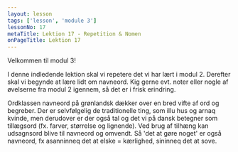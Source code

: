 ```yaml
---
layout: lesson
tags: ['lesson', 'module 3']
lessonNo: 17
metaTitle: Lektion 17 - Repetition & Nomen
onPageTitle: Lektion 17
---
```

Velkommen til modul 3!

I denne indledende lektion skal vi repetere det vi har lært i modul 2. Derefter skal vi begynde at lære lidt om navneord. Kig gerne evt. noter eller nogle af øvelserne fra modul 2 igennem, så det er i frisk erindring.

Ordklassen navneord på grønlandsk dækker over en bred vifte af ord og begreber. Der er selvfølgelig de traditionelle ting, som illu hus og arnaq kvinde, men derudover er der også tal og det vi på dansk betegner som tillægsord (fx. farver, størrelse og lignende). Ved brug af tilhæng kan udsagnsord blive til navneord og omvendt. Så 'det at gøre noget' er også navneord, fx asanninneq det at elske = kærlighed, sininneq det at sove.